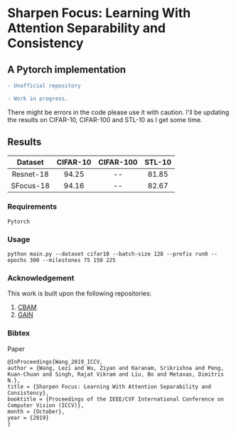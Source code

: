 # Sharpen Focus: Learning With Attention Separability and Consistency
## A Pytorch implementation

```diff
- Unofficial repository
```

```diff
- Work in progress.
```
There might be errors in the code please use it with caution. I'll be updating the results on CIFAR-10, CIFAR-100 and STL-10 as I get some time.


## Results

| Dataset | CIFAR-10  | CIFAR-100  |  STL-10 |
|:-------:|:---------:|:----------:|:-------:|
|Resnet-18|   94.25   |     --     |  81.85  |
|SFocus-18|   94.16   |     --     |  82.67  |


### Requirements

`Pytorch`

### Usage

`python main.py --dataset cifar10 --batch-size 128 --prefix run0 --epochs 300 --milestones 75 150 225`


### Acknowledgement
This work is built upon the following repositories:

1. [CBAM](https://github.com/Jongchan/attention-module)
2. [GAIN](https://github.com/ngxbac/GAIN)

### Bibtex

Paper
```
@InProceedings{Wang_2019_ICCV,
author = {Wang, Lezi and Wu, Ziyan and Karanam, Srikrishna and Peng, Kuan-Chuan and Singh, Rajat Vikram and Liu, Bo and Metaxas, Dimitris N.},
title = {Sharpen Focus: Learning With Attention Separability and Consistency},
booktitle = {Proceedings of the IEEE/CVF International Conference on Computer Vision (ICCV)},
month = {October},
year = {2019}
} 
```
